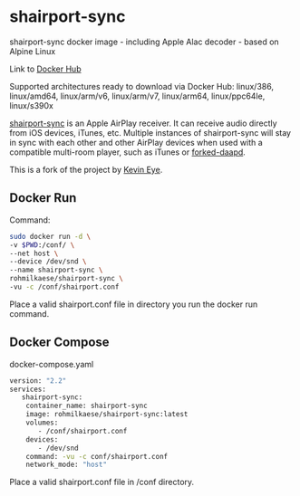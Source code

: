 # shairport-sync
shairport-sync docker image - including Apple Alac decoder - based on Alpine Linux 

Link to [Docker Hub](https://hub.docker.com/r/rohmilkaese/shairport-sync)

Supported architectures ready to download via Docker Hub: 
linux/386, linux/amd64, linux/arm/v6, linux/arm/v7, linux/arm64, linux/ppc64le, linux/s390x 

[shairport-sync](https://github.com/mikebrady/shairport-sync) is an Apple AirPlay receiver. It can receive audio directly from iOS devices, iTunes, etc. Multiple instances of shairport-sync will stay in sync with each other and other AirPlay devices when used with a compatible multi-room player, such as iTunes or [forked-daapd](https://github.com/jasonmc/forked-daapd).

This is a fork of the project by [Kevin Eye](https://github.com/kevineye/docker-shairport-sync).

## Docker Run

Command:

```bash
sudo docker run -d \
-v $PWD:/conf/ \
--net host \
--device /dev/snd \
--name shairport-sync \
rohmilkaese/shairport-sync \
-vu -c /conf/shairport.conf
```
Place a valid shairport.conf file in directory you run the docker run command.

## Docker Compose

docker-compose.yaml
```bash
version: "2.2"
services:
   shairport-sync:
    container_name: shairport-sync
    image: rohmilkaese/shairport-sync:latest
    volumes:
       - /conf/shairport.conf
    devices:
       - /dev/snd
    command: -vu -c conf/shairport.conf
    network_mode: "host"
```
Place a valid shairport.conf file in /conf directory.
